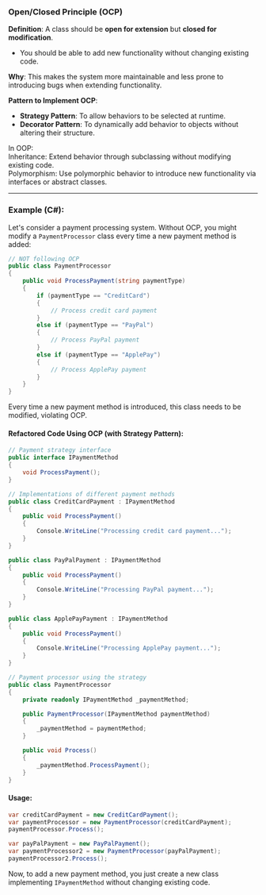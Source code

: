 ﻿### **Open/Closed Principle (OCP)**

**Definition**: A class should be **open for extension** but **closed for modification**.
- You should be able to add new functionality without changing existing code.

**Why**: This makes the system more maintainable and less prone to introducing bugs when extending functionality.

**Pattern to Implement OCP**:
- **Strategy Pattern**: To allow behaviors to be selected at runtime.
- **Decorator Pattern**: To dynamically add behavior to objects without altering their structure.

In OOP:  
Inheritance: Extend behavior through subclassing without modifying existing code.  
Polymorphism: Use polymorphic behavior to introduce new functionality via interfaces or abstract classes.

---

### **Example (C#)**:

Let's consider a payment processing system. Without OCP, you might modify a `PaymentProcessor` class every time a new payment method is added:

```csharp
// NOT following OCP
public class PaymentProcessor
{
    public void ProcessPayment(string paymentType)
    {
        if (paymentType == "CreditCard")
        {
            // Process credit card payment
        }
        else if (paymentType == "PayPal")
        {
            // Process PayPal payment
        }
        else if (paymentType == "ApplePay")
        {
            // Process ApplePay payment
        }
    }
}
```

Every time a new payment method is introduced, this class needs to be modified, violating OCP.

#### Refactored Code Using OCP (with Strategy Pattern):

```csharp
// Payment strategy interface
public interface IPaymentMethod
{
    void ProcessPayment();
}

// Implementations of different payment methods
public class CreditCardPayment : IPaymentMethod
{
    public void ProcessPayment()
    {
        Console.WriteLine("Processing credit card payment...");
    }
}

public class PayPalPayment : IPaymentMethod
{
    public void ProcessPayment()
    {
        Console.WriteLine("Processing PayPal payment...");
    }
}

public class ApplePayPayment : IPaymentMethod
{
    public void ProcessPayment()
    {
        Console.WriteLine("Processing ApplePay payment...");
    }
}

// Payment processor using the strategy
public class PaymentProcessor
{
    private readonly IPaymentMethod _paymentMethod;

    public PaymentProcessor(IPaymentMethod paymentMethod)
    {
        _paymentMethod = paymentMethod;
    }

    public void Process()
    {
        _paymentMethod.ProcessPayment();
    }
}
```

#### Usage:
```csharp
var creditCardPayment = new CreditCardPayment();
var paymentProcessor = new PaymentProcessor(creditCardPayment);
paymentProcessor.Process();

var payPalPayment = new PayPalPayment();
var paymentProcessor2 = new PaymentProcessor(payPalPayment);
paymentProcessor2.Process();
```

Now, to add a new payment method, you just create a new class implementing `IPaymentMethod` without changing existing code.